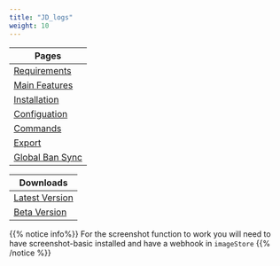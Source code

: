 ```yaml
---
title: "JD_logs"
weight: 10
---
```


Pages |
--- |
[Requirements](./requirments) |
[Main Features](./features) |
[Installation](./installation) |
[Configuation](./config) |
[Commands](./commands) |
[Export](./export) |
[Global Ban Sync](./gbansync) |

Downloads |
--- |
[Latest Version](github.com/prefech/JD_logs/releases/latest) |
[Beta Version](https://github.com/prefech/JD_logs/tree/beta) |

{{% notice info%}}
For the screenshot function to work you will need to have screenshot-basic installed and have a webhook in `imageStore`
{{% /notice %}}